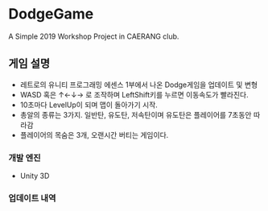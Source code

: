 # DodgeGame
A Simple 2019 Workshop Project in CAERANG club.

## 게임 설명
- 레트로의 유니티 프로그래밍 에센스 1부에서 나온 Dodge게임을 업데이트 및 변형
- WASD 혹은 ↑←↓→ 로 조작하며 LeftShift키를 누르면 이동속도가 빨라진다.
- 10초마다 LevelUp이 되며 맵이 돌아가기 시작.
- 총알의 종류는 3가지. 일반탄, 유도탄, 저속탄이며 유도탄은 플레이어를 7초동안 따라감
- 플레이어의 목숨은 3개, 오랜시간 버티는 게임이다.

### 개발 엔진
- Unity 3D

### 업데이트 내역
